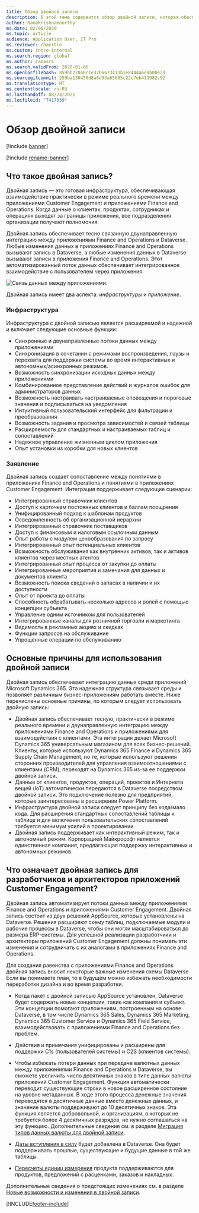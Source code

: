 ```yaml
---
title: Обзор двойной записи
description: В этой теме содержится обзор двойной записи, которая обеспечивает взаимодействие практически в режиме реального времени между приложениями для взаимодействия с клиентами и приложениями Finance and Operations.
author: RamaKrishnamoorthy
ms.date: 02/06/2020
ms.topic: article
audience: Application User, IT Pro
ms.reviewer: rhaertle
ms.custom: intro-internal
ms.search.region: global
ms.author: ramasri
ms.search.validFrom: 2020-01-06
ms.openlocfilehash: 859bb270a0c1e37b6673413b1e8444a6e4b00e2d
ms.sourcegitcommit: 259ba130450d8a6d93a65685c22c7eb411982c92
ms.translationtype: HT
ms.contentlocale: ru-RU
ms.lasthandoff: 08/24/2021
ms.locfileid: "7417039"
---
```

# <a name="dual-write-overview"></a>Обзор двойной записи

[!include [banner](../../includes/banner.md)]

[!include [rename-banner](~/includes/cc-data-platform-banner.md)]



## <a name="what-is-dual-write"></a>Что такое двойная запись?

Двойная запись — это готовая инфраструктура, обеспечивающая взаимодействие практически в режиме реального времени между приложениями Customer Engagement и приложениями Finance and Operations. Когда данные о клиентах, продуктах, сотрудниках и операциях выходят за границы приложения, все подразделения организации получают полномочия.

Двойная запись обеспечивает тесно связанную двунаправленную интеграцию между приложениями Finance and Operations и Dataverse. Любые изменения данных в приложениях Finance and Operations вызывают запись в Dataverse, а любые изменения данных в Dataverse вызывают записи в приложения Finance and Operations. Этот автоматизированный поток данных обеспечивает интегрированное взаимодействие с пользователем через приложения.

![Связь данных между приложениями.](media/dual-write-overview.jpg)

Двойная запись имеет два аспекта: *инфраструктуры* и *приложение*.

### <a name="infrastructure"></a>Инфраструктура

Инфраструктура с двойной записью является расширяемой и надежной и включает следующие основные функции:

+ Синхронные и двунаправленные потоки данных между приложениями
+ Синхронизация в сочетании с режимами воспроизведения, паузы и перехвата для поддержки системы во время интерактивных и автономных/асинхронных режимов.
+ Возможность синхронизации исходных данных между приложениями
+ Комбинированное представление действий и журналов ошибок для администраторов данных
+ Возможность настраивать настраиваемые оповещения и пороговые значения и подписываться на уведомления
+ Интуитивный пользовательский интерфейс для фильтрации и преобразования
+ Возможность задания и просмотра зависимостей и связей таблицы
+ Расширяемость для стандартных и настраиваемых таблиц и сопоставлений
+ Надежное управление жизненным циклом приложения
+ Опыт установки из коробки для новых клиентов

### <a name="application"></a>Заявление

Двойная запись создает сопоставление между понятиями в приложениях Finance and Operations и понятиями в приложениях Customer Engagement. Интеграция поддерживает следующие сценарии:

+ Интегрированный справочник клиентов
+ Доступ к карточкам постоянных клиентов и баллам поощрения
+ Унифицированный подход к шаблонам продуктов
+ Осведомленность об организационной иерархии
+ Интегрированный справочник поставщиков
+ Доступ к финансовым и налоговым ссылочным данным
+ Опыт работы с модулем ценообразования по запросу
+ Интегрированный опыт потенциальных клиентов
+ Возможность обслуживания как внутренних активов, так и активов клиентов через местных агентов
+ Интегрированный опыт процесса от закупки до оплаты
+ Интегрированные мероприятия и замечания для данных и документов клиента
+ Возможность поиска сведений о запасах в наличии и их доступности
+ Опыт от проекта до оплаты
+ Способность обрабатывать несколько адресов и ролей с помощью концепции субъекта
+ Управление одним источником для пользователей
+ Интегрированные каналы для розничной торговли и маркетинга
+ Видимость в рекламных акциях и скидках
+ Функции запросов на обслуживание
+ Упрощенные операции по обслуживанию

## <a name="top-reasons-to-use-dual-write"></a>Основные причины для использования двойной записи

Двойная запись обеспечивает интеграцию данных среди приложений Microsoft Dynamics 365. Эта надежная структура связывает среды и позволяет различным бизнес-приложениям работать вместе. Ниже перечислены основные причины, по которым следует использовать двойную запись:

+ Двойная запись обеспечивает тесную, практически в режиме реального времени и двунаправленную интеграцию между приложениями Finance and Operations и приложениями для взаимодействия с клиентами. Эта интеграция делает Microsoft Dynamics 365 универсальным магазином для всех бизнес-решений. Клиенты, которые используют Dynamics 365 Finance и Dynamics 365 Supply Chain Management, но те, которые используют решения сторонних производителей для управления взаимоотношениями с клиентами (CRM), переходят на Dynamics 365 из-за ее поддержки двойной записи.
+ Данные от клиентов, продуктов, операций, проектов и Интернета вещей (IoT) автоматически передаются в Dataverse посредством двойной записи. Это подключение полезно для предприятий, которые заинтересованы в расширении Power Platform.
+ Инфраструктура двойной записи следует принципу без кода/мало кода. Для расширения стандартных сопоставлений таблицы к таблице и для включения пользовательских сопоставлений требуется минимум усилий в проектировании.
+ Двойная запись поддерживает как интерактивный режим, так и автономный режим. Корпорацией Майкрософт является единственная компания, предлагающая поддержку интерактивных и автономных режимов.

## <a name="what-does-dual-write-mean-for-developers-and-architects-of-customer-engagement-apps"></a><a id="developer-architect"></a>Что означает двойная запись для разработчиков и архитекторов приложений Customer Engagement?

Двойная запись автоматизирует потоки данных между приложениями Finance and Operations и приложениями Customer Engagement. Двойная запись состоит из двух решений AppSource, которые установлены на Dataverse. Решения расширяют схему таблиц, подключаемые модули и рабочие процессы в Dataverse, чтобы они могли масштабироваться до размера ERP-системы. Для успешной реализации разработчики и архитекторы приложений Customer Engagement должны понимать эти изменения и сотрудничать с их аналогами в приложениях Finance and Operations.

Для создания равенства с приложениями Finance and Operations двойная запись вносит некоторые важные изменения схемы Dataverse. Если вы понимаете план, то в будущем можно избежать необходимости переработки дизайна и во время разработки.

+ Когда пакет с двойной записью AppSource установлен, Dataverse будет содержать новые концепции, такие как компания и субъект. Эти концепции помогают приложениям, построенным на основе Dataverse, в том числе Dynamics 365 Sales, Dynamics 365 Marketing, Dynamics 365 Customer Service и Dynamics 365 Field Service, взаимодействовать с приложениями Finance and Operations без проблем.

+ Действия и примечания унифицированы и расширены для поддержки C1s (пользователей системы) и C2S (клиентов системы).

+ Чтобы избежать потери данных при передаче валютных данных между приложениями Finance and Operations и Dataverse, вы сможете увеличить число десятичных знаков в типе данных валюты приложений Customer Engagement. Функция автоматически переводит существующие строки в новое расширенное состояние на уровне метаданных. В ходе этого процесса денежные значения переводятся в десятичные данные вместо денежных данных, и значение валюты поддерживают до 10 десятичных знаков. Эта функция является добровольной, и организациям, в которых не требуется более 4 десятичных разрядов, не нужно соглашаться на эту функцию. Дополнительные сведения см. в разделе [Миграция типов данных валюты для двойной записи](currrency-decimal-places.md).

+ [Даты вступления в силу](../../dev-tools/date-effectivity.md) будет добавлена в Dataverse. Она будет поддерживать прошлые, существующие и будущие данные в той же таблицы.

+ [Пересчеты единиц измерения](../../../../supply-chain/pim/tasks/manage-unit-measure.md) продукта поддерживаются для продуктов, предложений с расценками, заказов и накладных.

Дополнительные сведения о предстоящих изменениях см. в разделе [Новые возможности и изменения в двойной записи](whats-new-dual-write.md).



[!INCLUDE[footer-include](../../../../includes/footer-banner.md)]